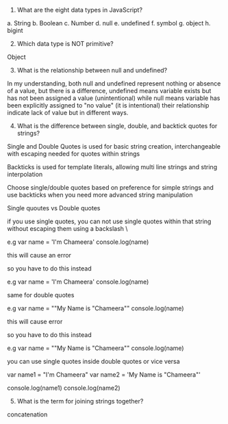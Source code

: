 1. What are the eight data types in JavaScript?

a. String
b. Boolean
c. Number
d. null
e. undefined
f. symbol
g. object
h. bigint

2. Which data type is NOT primitive?

Object

3. What is the relationship between null and undefined?

In my understanding, both null and undefined represent nothing or absence of a value, but there is a difference, undefined means variable exists but has not been assigned a value (unintentional) while null means variable has been explicitly assigned to "no value" (it is intentional) their relationship indicate lack of value but in different ways.

4. What is the difference between single, double, and backtick quotes for strings?

Single and Double Quotes is used for basic string creation, interchangeable with escaping needed for quotes within strings

Backticks is used for template literals, allowing multi line strings and string interpolation

Choose single/double quotes based on preference for simple strings and use backticks when you need more advanced string manipulation

Single quoutes vs Double quotes

if you use single quotes, you can not use single quotes within that string without escaping them using a backslash \

e.g var name = 'I'm Chameera'
console.log(name)

this will cause an error

so you have to do this instead

e.g var name = 'I\'m Chameera'
console.log(name)

same for double quotes

e.g var name = ""My Name is "Chameera""
console.log(name)

this will cause error

so you have to do this instead

e.g var name = ""My Name is \"Chameera\""
console.log(name)

you can use single quotes inside double quotes or vice versa

var name1 = "I'm Chameera"
var name2 = 'My Name is "Chameera"'

console.log(name1)
console.log(name2)

5. What is the term for joining strings together?

concatenation